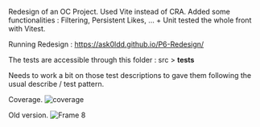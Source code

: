 Redesign of an OC Project. Used Vite instead of CRA. Added some functionalities : Filtering, Persistent Likes, ... + Unit tested the whole front with Vitest.

Running Redesign : https://ask0ldd.github.io/P6-Redesign/

The tests are accessible through this folder : src > __tests__

Needs to work a bit on those test descriptions to gave them following the usual describe / test pattern.

Coverage.
![coverage](https://user-images.githubusercontent.com/117862447/221330238-855dbe62-436d-4b2c-a4ab-54e955b4a30e.jpg)

Old version.
![Frame 8](https://user-images.githubusercontent.com/117862447/221330273-db469abe-c410-4d6d-a353-d5eba62d0d78.png)
